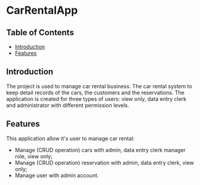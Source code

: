 # CarRentalApp
## Table of Contents

- [Introduction](#introduction)
- [Features](#features)

## Introduction

The project is used to manage car rental business. The car rental system to keep detail records of the cars, the customers and the reservations.
The application is created for three types of users: view only, data entry clerk and administrator with different permission levels.

## Features
This application allow it's user to manage car rental:
* Manage (CRUD operation) cars with admin, data entry clerk manager role, view only;
* Manage (CRUD operation) reservation with admin, data entry clerk, view only;
* Manage user with admin account.

